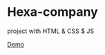 # Hexa-company
project with HTML &amp; CSS $ JS

<a href="https://mora-abdallah.github.io/Hexa-company-main/">Demo<a/>
